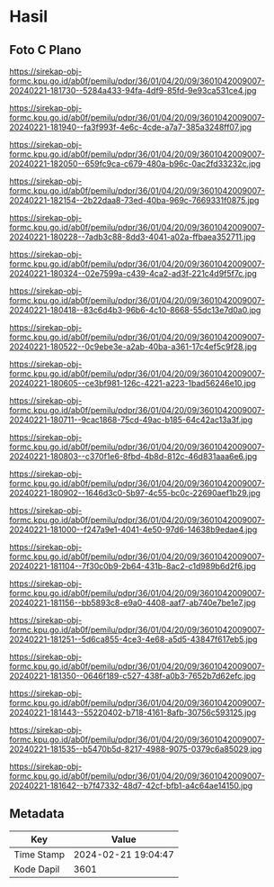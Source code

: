# Hasil

## Foto C Plano

https://sirekap-obj-formc.kpu.go.id/ab0f/pemilu/pdpr/36/01/04/20/09/3601042009007-20240221-181730--5284a433-94fa-4df9-85fd-9e93ca531ce4.jpg

https://sirekap-obj-formc.kpu.go.id/ab0f/pemilu/pdpr/36/01/04/20/09/3601042009007-20240221-181940--fa3f993f-4e6c-4cde-a7a7-385a3248ff07.jpg

https://sirekap-obj-formc.kpu.go.id/ab0f/pemilu/pdpr/36/01/04/20/09/3601042009007-20240221-182050--659fc9ca-c679-480a-b96c-0ac2fd33232c.jpg

https://sirekap-obj-formc.kpu.go.id/ab0f/pemilu/pdpr/36/01/04/20/09/3601042009007-20240221-182154--2b22daa8-73ed-40ba-969c-7669331f0875.jpg

https://sirekap-obj-formc.kpu.go.id/ab0f/pemilu/pdpr/36/01/04/20/09/3601042009007-20240221-180228--7adb3c88-8dd3-4041-a02a-ffbaea352711.jpg

https://sirekap-obj-formc.kpu.go.id/ab0f/pemilu/pdpr/36/01/04/20/09/3601042009007-20240221-180324--02e7599a-c439-4ca2-ad3f-221c4d9f5f7c.jpg

https://sirekap-obj-formc.kpu.go.id/ab0f/pemilu/pdpr/36/01/04/20/09/3601042009007-20240221-180418--83c6d4b3-96b6-4c10-8668-55dc13e7d0a0.jpg

https://sirekap-obj-formc.kpu.go.id/ab0f/pemilu/pdpr/36/01/04/20/09/3601042009007-20240221-180522--0c9ebe3e-a2ab-40ba-a361-17c4ef5c9f28.jpg

https://sirekap-obj-formc.kpu.go.id/ab0f/pemilu/pdpr/36/01/04/20/09/3601042009007-20240221-180605--ce3bf981-126c-4221-a223-1bad56246e10.jpg

https://sirekap-obj-formc.kpu.go.id/ab0f/pemilu/pdpr/36/01/04/20/09/3601042009007-20240221-180711--9cac1868-75cd-49ac-b185-64c42ac13a3f.jpg

https://sirekap-obj-formc.kpu.go.id/ab0f/pemilu/pdpr/36/01/04/20/09/3601042009007-20240221-180803--c370f1e6-8fbd-4b8d-812c-46d831aaa6e6.jpg

https://sirekap-obj-formc.kpu.go.id/ab0f/pemilu/pdpr/36/01/04/20/09/3601042009007-20240221-180902--1646d3c0-5b97-4c55-bc0c-22690aef1b29.jpg

https://sirekap-obj-formc.kpu.go.id/ab0f/pemilu/pdpr/36/01/04/20/09/3601042009007-20240221-181000--f247a9e1-4041-4e50-97d6-14638b9edae4.jpg

https://sirekap-obj-formc.kpu.go.id/ab0f/pemilu/pdpr/36/01/04/20/09/3601042009007-20240221-181104--7f30c0b9-2b64-431b-8ac2-c1d989b6d2f6.jpg

https://sirekap-obj-formc.kpu.go.id/ab0f/pemilu/pdpr/36/01/04/20/09/3601042009007-20240221-181156--bb5893c8-e9a0-4408-aaf7-ab740e7be1e7.jpg

https://sirekap-obj-formc.kpu.go.id/ab0f/pemilu/pdpr/36/01/04/20/09/3601042009007-20240221-181251--5d6ca855-4ce3-4e68-a5d5-43847f617eb5.jpg

https://sirekap-obj-formc.kpu.go.id/ab0f/pemilu/pdpr/36/01/04/20/09/3601042009007-20240221-181350--0646f189-c527-438f-a0b3-7652b7d62efc.jpg

https://sirekap-obj-formc.kpu.go.id/ab0f/pemilu/pdpr/36/01/04/20/09/3601042009007-20240221-181443--55220402-b718-4161-8afb-30756c593125.jpg

https://sirekap-obj-formc.kpu.go.id/ab0f/pemilu/pdpr/36/01/04/20/09/3601042009007-20240221-181535--b5470b5d-8217-4988-9075-0379c6a85029.jpg

https://sirekap-obj-formc.kpu.go.id/ab0f/pemilu/pdpr/36/01/04/20/09/3601042009007-20240221-181642--b7f47332-48d7-42cf-bfb1-a4c64ae14150.jpg


## Metadata

| Key        | Value               |
| ---------- | ------------------- |
| Time Stamp | 2024-02-21 19:04:47 |
| Kode Dapil | 3601                |



